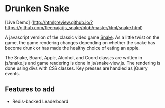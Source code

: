 # Drunken Snake
[Live Demo]
(http://htmlpreview.github.io/?https://github.com/fleemaja/js_snake/blob/master/html/snake.html)


A javascript version of the classic video game [Snake](http://en.wikipedia.org/wiki/Snake_(video_game)). As a little twist on the game, the game rendering changes depending on whether the snake has become drunk or has made the healthy choice of eating an apple.

The Snake, Board, Apple, Alcohol, and Coord classes are written in js/snake.js and game rendering is done in js/snake-view.js. The rendering is done using divs with CSS classes. Key presses are handled as jQuery events.


## Features to add
+ Redis-backed Leaderboard
